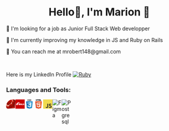 <h1 align="center"> Hello👋, I'm Marion 🙂 </h1>


<p>🔎 I'm looking for a job as Junior Full Stack Web developper </p>
<p>🌱 I'm currently improving my knowledge in JS and Ruby on Rails </p>
<p>📧 You can reach me at mrobert148@gmail.com </p>
<br>
<p>Here is my LinkedIn Profile <a href="https://www.linkedin.com/in/marion-robert-/"><img src="https://cdn-icons-png.flaticon.com/512/174/174857.png" alt="Ruby" width="20px"></img></a> </p>


<h3> Languages and Tools: </h3> 
<a href="https://www.ruby-lang.org/en/"><img align="left" alt="Ruby" width="25px" src="https://raw.githubusercontent.com/github/explore/80688e429a7d4ef2fca1e82350fe8e3517d3494d/topics/ruby/ruby.png"/></a>
<a href="https://rubyonrails.org/"><img align="left" alt="Rails" width="25px" src="https://raw.githubusercontent.com/github/explore/80688e429a7d4ef2fca1e82350fe8e3517d3494d/topics/rails/rails.png"/></a>
<img align="left" alt="CSS3" width="25px" src="https://raw.githubusercontent.com/github/explore/80688e429a7d4ef2fca1e82350fe8e3517d3494d/topics/css/css.png"/>
<img align="left" alt="HTML5" width="25px" src="https://raw.githubusercontent.com/github/explore/80688e429a7d4ef2fca1e82350fe8e3517d3494d/topics/html/html.png"/>
<img align="left" alt="JS" width="25px" src="https://raw.githubusercontent.com/github/explore/80688e429a7d4ef2fca1e82350fe8e3517d3494d/topics/javascript/javascript.png"/>
<img align="left" alt="Figma" width="25px" src="https://camo.githubusercontent.com/a86a8278da4c5b5a43330e1ea28e6ba050007a837128b5dff5b35d5ff0f1248a/68747470733a2f2f63646e2d696d616765732d312e6d656469756d2e636f6d2f6d61782f313630302f312a365867664443566e3831415958363858766432492d674032782e706e67"/>
<img align="left" alt="Postgresql" width="25px" src="https://user-images.githubusercontent.com/24623425/36042969-f87531d4-0d8a-11e8-9dee-e87ab8c6a9e3.png"/>
<!-- <img align="left" alt="Motoko" width="50px" src="https://pbs.twimg.com/media/E7_cC-oXIAAXQ32?format=jpg&name=900x900"/> -->


